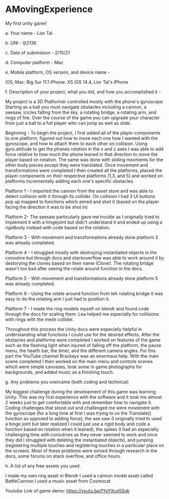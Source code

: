 # AMovingExperience
My first unity game!

a. Your name - Lior Tal

b. UNI - ljt2136

c. Date of submission - 2/10/21

d. Computer platform - Mac

e. Mobile platform, OS version, and device name - 

iOS, Mac: Big Sur 11.1 iPhone: XS iOS 14.4, Lior Tal's iPhone 

f. Description of your project, what you did, and how you accomplished it - 

My project is a 3D Platformer controlled mostly with the phone's gyroscope. Starting as a ball you must navigate obstacles including a cannon, a seesaw, icicles falling from the sky, a rotating bridge, a rotating arm, and rings of fire. Over the course of the game you can upgrade your character from just a ball to a full player who can jump as well as slide. 

Beginning - To begin the project, I first added all of the player components to one platform, figured out how to move each one how I wanted with the gyroscope, and how to attach them to each other on collision. Using gyro.attitude to get the phones rotation in the x and z axes I was able to add force relative to how much the phone leaned in that direction to move the player based on rotation. The same was done with sliding movments for the other body pieces except they were translated. Once movement and transformations were completed I then created all the platforms, placed the player components on their respective platforms (1,3, and 5) and worked on platforms incrementally adding each one's specific obstacles. 

Platform 1 - I imported the cannon from the asset store and was able to detect collision with it through its collider. On collision I had 3 UI buttons pop up mapped to functions which aimed and shot it (based on the player facing the direction it was to be shot in)

Platform 2- The seesaw particularly gave me trouble as I originally tried to implement it with a hingejoint but didn't understand it and ended up using a rigidbody instead with code based on the rotation.

Platform 3 - With movement and transformations already done platform 3 was already completed.

Platform 4 - I struggled mostly with destroying instantiated objects in the coroutine but through docs and stackoverflow was able to work around it by destorying the clones based on their name (Clone). The rotating bridge wasn't too bad after seeing the rotate around function in the docs.

Platform 5 - With movement and transformations already done platform 5 was already completed.

Platform 6 - Using the rotate around function from teh rotating bridge it was easy to do the rotating arm I just had to position it.

Platform 7 - I made the ring models myself on blendr and found code through the docs for scaling them. Lea helped me especially for collisions with rings with the mesh collider.

Throughout this process the Unity docs were especially helpful in understanding what functions I could use for the desired effects. After the obstacles and platforms were completed I worked on features of the game such as the flashing light when injured of falling off the platform, the pause menu, the health bar, the timer, and the different camera angles. For this part the YouTube channel Brackeys was an enormous help. With the main scene completed I then worked on the main menu and controls scenes which were simple canvases, took some in game photographs for backgrounds, and added music as a finishing touch.

g. Any problems you overcame (both coding and technical)

My biggest challenge during the development of this game was learning Unity. This was my first experience with the software and it took me almost 2 weeks just to get comfortable with and remember how to navigate it. Coding challenges that stood out and challenged me were movement with the gyroscope (for a long time at first I was trying to us the Translate() function as opposed to adding force), the see saw (I originally tried to used a hinge joint but later realized I could just use a rigid body and code a function based on rotation when it leaned), the spikes (I had an especially challenging time with coroutines as they never seemed to work and once they did I struggled with deleting the instantiated objects), and jumping (registering multiple touches and registering touches in a particular place on the screen). Most of these problems were solved through research in the docs, some forums on stack overflow, and office hours.

h. A list of any free assets you used.

I made my own ring asset in Blendr
I used a cannon model asset called BattleCannon
I used a music asset from Cosmocat

Youtube Link of game demo: https://youtu.be/fYoYXcq5Sqk
